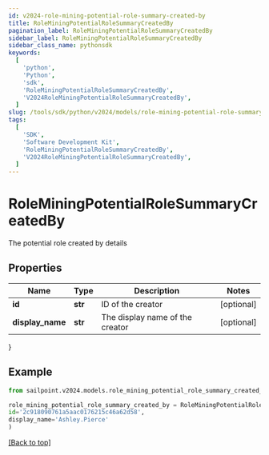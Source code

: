 ```yaml
---
id: v2024-role-mining-potential-role-summary-created-by
title: RoleMiningPotentialRoleSummaryCreatedBy
pagination_label: RoleMiningPotentialRoleSummaryCreatedBy
sidebar_label: RoleMiningPotentialRoleSummaryCreatedBy
sidebar_class_name: pythonsdk
keywords:
  [
    'python',
    'Python',
    'sdk',
    'RoleMiningPotentialRoleSummaryCreatedBy',
    'V2024RoleMiningPotentialRoleSummaryCreatedBy',
  ]
slug: /tools/sdk/python/v2024/models/role-mining-potential-role-summary-created-by
tags:
  [
    'SDK',
    'Software Development Kit',
    'RoleMiningPotentialRoleSummaryCreatedBy',
    'V2024RoleMiningPotentialRoleSummaryCreatedBy',
  ]
---
```


# RoleMiningPotentialRoleSummaryCreatedBy

The potential role created by details

## Properties

| Name             | Type    | Description                     | Notes      |
| ---------------- | ------- | ------------------------------- | ---------- |
| **id**           | **str** | ID of the creator               | [optional] |
| **display_name** | **str** | The display name of the creator | [optional] |

}

## Example

```python
from sailpoint.v2024.models.role_mining_potential_role_summary_created_by import RoleMiningPotentialRoleSummaryCreatedBy

role_mining_potential_role_summary_created_by = RoleMiningPotentialRoleSummaryCreatedBy(
id='2c918090761a5aac0176215c46a62d58',
display_name='Ashley.Pierce'
)

```

[[Back to top]](#)
